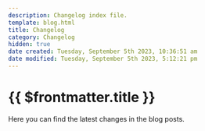 ```yaml
---
description: Changelog index file.
template: blog.html
title: Changelog
category: Changelog
hidden: true
date created: Tuesday, September 5th 2023, 10:36:51 am
date modified: Tuesday, September 5th 2023, 5:12:21 pm
---
```

#  {{ $frontmatter.title }}

Here you can find the latest changes in the blog posts.